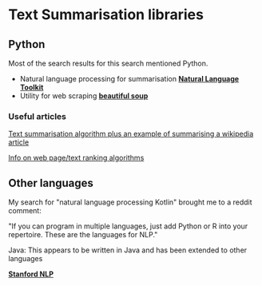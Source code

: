 # Text Summarisation libraries

## Python

Most of the search results for this search mentioned Python.

- Natural language processing for summarisation **[Natural Language Toolkit](https://www.nltk.org/)**
- Utility for web scraping **[beautiful soup](https://pypi.org/project/beautifulsoup4/)**

### Useful articles

[Text summarisation algorithm plus an example of summarising a wikipedia article](https://stackabuse.com/text-summarization-with-nltk-in-python/)

[Info on web page/text ranking algorithms](https://www.analyticsvidhya.com/blog/2018/11/introduction-text-summarization-textrank-python/)

## Other languages

My search for "natural language processing Kotlin" brought me to a reddit comment:

"If you can program in multiple languages, just add Python or R into your repertoire. These are the languages for NLP."

Java: This appears to be written in Java and has been extended to other languages

**[Stanford NLP](https://nlp.stanford.edu/software/)**
